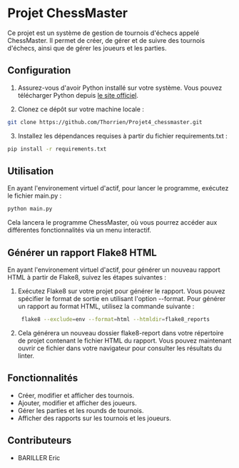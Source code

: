 # Projet ChessMaster

Ce projet est un système de gestion de tournois d'échecs appelé ChessMaster. Il permet de créer, de gérer et de suivre des tournois d'échecs, ainsi que de gérer les joueurs et les parties.

## Configuration

1. Assurez-vous d'avoir Python installé sur votre système. Vous pouvez télécharger Python depuis [le site officiel](https://www.python.org/).

2. Clonez ce dépôt sur votre machine locale :

```bash
git clone https://github.com/Thorrien/Projet4_chessmaster.git
```

3. Installez les dépendances requises à partir du fichier requirements.txt :

```bash
pip install -r requirements.txt
```

## Utilisation

En ayant l'environement virtuel d'actif, pour lancer le programme, exécutez le fichier main.py :

```bash
python main.py
```
Cela lancera le programme ChessMaster, où vous pourrez accéder aux différentes fonctionnalités via un menu interactif.

## Générer un rapport Flake8 HTML

En ayant l'environement virtuel d'actif, pour générer un nouveau rapport HTML à partir de Flake8, suivez les étapes suivantes :

1. Exécutez Flake8 sur votre projet pour générer le rapport. Vous pouvez spécifier le format de sortie en utilisant l'option --format. Pour générer un rapport au format HTML, utilisez la commande suivante :
   
   ```bash
    flake8 --exclude=env --format=html --htmldir=flake8_reports
    ```

2. Cela générera un nouveau dossier flake8-report dans votre répertoire de projet contenant le fichier HTML du rapport. Vous pouvez maintenant ouvrir ce fichier dans votre navigateur pour consulter les résultats du linter.


## Fonctionnalités

- Créer, modifier et afficher des tournois.
- Ajouter, modifier et afficher des joueurs.
- Gérer les parties et les rounds de tournois.
- Afficher des rapports sur les tournois et les joueurs.

## Contributeurs

- BARILLER Eric